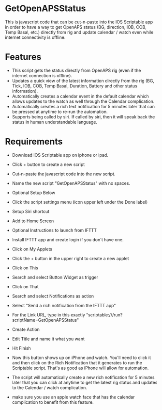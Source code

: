 # GetOpenAPSStatus
This is javascript code that can be cut-n-paste into the IOS Scriptable app in order to have a way to get OpenAPS status (BG, direction, IOB, COB, Temp Basal, etc.) directly from rig and update calendar / watch even while internet connectivity is offline.

# Features
* This script gets the status directly from OpenAPS rig (even if the internet connection is offline).
* Updates a quick view of the latest information directly from the rig (BG, Tick, IOB, COB, Temp Basal, Duration, Battery and other status information).
* Automatically creates a calendar event in the default calendar which allows updates to the watch as well through the Calendar complication.
* Automatically creates a rich text notification for 5 minutes later that can be pressed at anytime to re-run the automation.
* Supports being called by siri. If called by siri, then it will speak back the status in human understandable language.

# Requirements
* Download IOS Scriptable app on iphone or ipad.
* Click + button to create a new script
* Cut-n-paste the javascript code into the new script.
* Name the new script "GetOpenAPSStatus" with no spaces.
* Optional Setup Below
* Click the script settings menu (icon upper left under the Done label)
* Setup Siri shortcut
* Add to Home Screen

* Optional Instructions to launch from IFTTT
* Install IFTTT app and create login if you don't have one.
* Click on My Applets
* Click the + button in the upper right to create a new applet
* Click on This
* Search and select Button Widget as trigger
* Click on That
* Search and select Notifications as action
* Select "Send a rich notification from the IFTTT app"
* For the Link URL, type in this exactly "scriptable:///run?scriptName=GetOpenAPSStatus"
* Create Action
* Edit Title and name it what you want
* Hit Finish
* Now this button shows up on iPhone and watch. You'll need to click it and then click on the Rich Notification that it generates to run the Scriptable script. That's as good as iPhone will allow for automation. 
* The script will automatically create a new rich notification for 5 minutes later that you can click at anytime to get the latest rig status and updates to the Calendar / watch complication.
* make sure you use an apple watch face that has the calendar complication to benefit from this feature.

